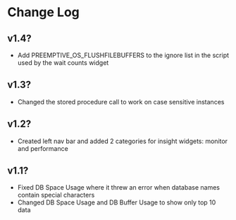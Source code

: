 # Change Log

## v1.4?
* Add PREEMPTIVE_OS_FLUSHFILEBUFFERS to the ignore list in the script used by the wait counts widget

## v1.3?
* Changed the stored procedure call to work on case sensitive instances

## v1.2?
* Created left nav bar and added 2 categories for insight widgets: monitor and performance

## v1.1?
* Fixed DB Space Usage where it threw an error when database names contain special characters
* Changed DB Space Usage and DB Buffer Usage to show only top 10 data